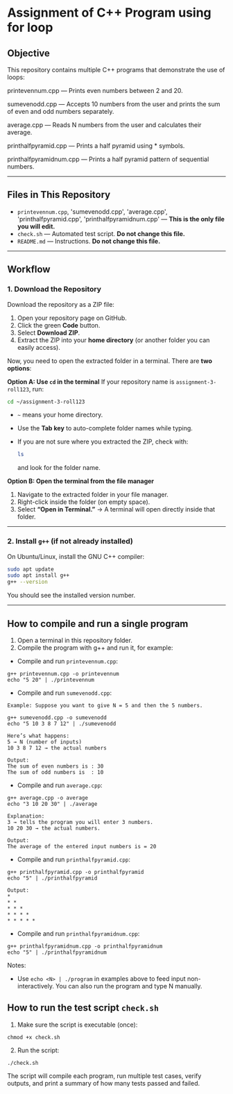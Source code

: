 # Assignment of C++ Program using for loop 

## Objective

This repository contains multiple C++ programs that demonstrate the use of loops:

printevennum.cpp — Prints even numbers between 2 and 20.

sumevenodd.cpp — Accepts 10 numbers from the user and prints the sum of even and odd numbers separately.

average.cpp — Reads N numbers from the user and calculates their average.

printhalfpyramid.cpp — Prints a half pyramid using * symbols.

printhalfpyramidnum.cpp — Prints a half pyramid pattern of sequential numbers.


---

## Files in This Repository

* `printevennum.cpp`, 'sumevenodd.cpp', 'average.cpp', 'printhalfpyramid.cpp', 'printhalfpyramidnum.cpp' — **This is the only file you will edit.**
* `check.sh` — Automated test script. **Do not change this file.**
* `README.md` — Instructions. **Do not change this file.**

---

## Workflow

### 1. Download the Repository

Download the repository as a ZIP file:

1. Open your repository page on GitHub.
2. Click the green **Code** button.
3. Select **Download ZIP**.
4. Extract the ZIP into your **home directory** (or another folder you can easily access).

Now, you need to open the extracted folder in a terminal.
There are **two options**:

**Option A: Use `cd` in the terminal**
If your repository name is `assignment-3-roll123`, run:

```bash
cd ~/assignment-3-roll123
```

* `~` means your home directory.
* Use the **Tab key** to auto-complete folder names while typing.
* If you are not sure where you extracted the ZIP, check with:

  ```bash
  ls
  ```

  and look for the folder name.

**Option B: Open the terminal from the file manager**

1. Navigate to the extracted folder in your file manager.
2. Right-click inside the folder (on empty space).
3. Select **“Open in Terminal.”**
   → A terminal will open directly inside that folder.

---

### 2. Install `g++` (if not already installed)

On Ubuntu/Linux, install the GNU C++ compiler:

```bash
sudo apt update
sudo apt install g++
g++ --version
```

You should see the installed version number.

---

## How to compile and run a single program

1. Open a terminal in this repository folder.
2. Compile the program with g++ and run it, for example:

- Compile and run `printevennum.cpp`:
```
g++ printevennum.cpp -o printevennum
echo "5 20" | ./printevennum
```

- Compile and run `sumevenodd.cpp`:
```
Example: Suppose you want to give N = 5 and then the 5 numbers.

g++ sumevenodd.cpp -o sumevenodd
echo "5 10 3 8 7 12" | ./sumevenodd

Here’s what happens:
5 → N (number of inputs)
10 3 8 7 12 → the actual numbers

Output:
The sum of even numbers is : 30
The sum of odd numbers is  : 10

```

- Compile and run `average.cpp`:
```
g++ average.cpp -o average
echo "3 10 20 30" | ./average

Explanation:
3 → tells the program you will enter 3 numbers.
10 20 30 → the actual numbers.

Output:
The average of the entered input numbers is = 20
```

- Compile and run `printhalfpyramid.cpp`:
```
g++ printhalfpyramid.cpp -o printhalfpyramid
echo "5" | ./printhalfpyramid

Output:
* 
* * 
* * * 
* * * * 
* * * * * 

```

- Compile and run `printhalfpyramidnum.cpp`:
```
g++ printhalfpyramidnum.cpp -o printhalfpyramidnum
echo "5" | ./printhalfpyramidnum
```



Notes:
- Use `echo <N> | ./program` in examples above to feed input non-interactively. You can also run the program and type N manually.

## How to run the test script `check.sh`

1. Make sure the script is executable (once):
```
chmod +x check.sh
```
2. Run the script:
```
./check.sh
```

The script will compile each program, run multiple test cases, verify outputs, and print a summary of how many tests passed and failed.

